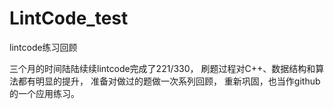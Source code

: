 # LintCode_test
lintcode练习回顾

三个月的时间陆陆续续lintcode完成了221/330，
刷题过程对C++、数据结构和算法都有明显的提升，
准备对做过的题做一次系列回顾，
重新巩固，也当作github的一个应用练习。
